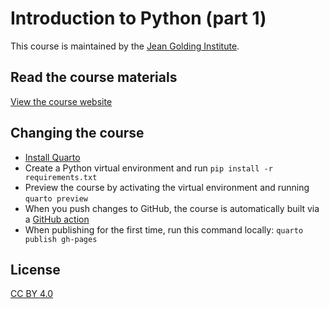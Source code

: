 # Introduction to Python (part 1)

This course is maintained by the [Jean Golding Institute](https://www.bristol.ac.uk/golding/).

## Read the course materials

[View the course website](https://bristol-training.github.io/intro-python-1/)

## Changing the course

* [Install Quarto](https://quarto.org/docs/get-started/)
* Create a Python virtual environment and run `pip install -r requirements.txt`
* Preview the course by activating the virtual environment and running `quarto preview` 
* When you push changes to GitHub, the course is automatically built via a [GitHub action](.github/workflows/publish-course.yml)
* When publishing for the first time, run this command locally: `quarto publish gh-pages`

## License

[CC BY 4.0](https://creativecommons.org/licenses/by/4.0/)
